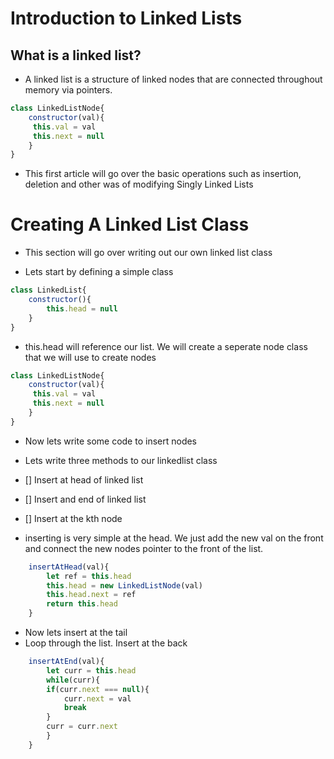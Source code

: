 # Introduction to Linked Lists

## What is a linked list?
- A linked list is a structure of linked nodes that are connected throughout memory via pointers. 

```javascript
class LinkedListNode{
    constructor(val){
     this.val = val
     this.next = null
    }
}
```

- This first article will go over the basic operations such as insertion, deletion and other was of modifying Singly Linked Lists

# Creating A Linked List Class
- This section will go over writing out our own linked list class

- Lets start by defining a simple class 
```javascript
class LinkedList{
    constructor(){
        this.head = null
    }
}
```
- this.head will reference our list. We will create a seperate node class that we will use to create nodes

```javascript
class LinkedListNode{
    constructor(val){
     this.val = val
     this.next = null
    }
}
```
- Now lets write some code to insert nodes 
- Lets write three methods to our linkedlist class
- [] Insert at head of linked list
- [] Insert and end of linked list
- [] Insert at the kth node

- inserting is very simple at the head. We just add the new val on the front and connect the new nodes pointer to the front of the list.

```javascript
    insertAtHead(val){
        let ref = this.head
        this.head = new LinkedListNode(val)
        this.head.next = ref
        return this.head
    }
```

- Now lets insert at the tail
- Loop through the list. Insert at the back
```javascript
    insertAtEnd(val){
        let curr = this.head
        while(curr){
        if(curr.next === null){
            curr.next = val
            break
        }
        curr = curr.next 
        }
    }
```

